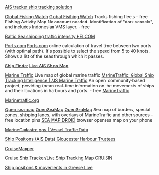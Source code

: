 
[AIS tracker ship tracking solution](https://en.aistracker.ru/map7.asp)

[Global Fishing Watch](https://globalfishingwatch.org/)
[Global Fisihing Watch](https://globalfishingwatch.org/map/)
Tracks fishing fleets - free
Fishing Activity Map
No account needed. Identification of "dark vessels", and includes Indonesian VMS layer. - free

[Baltic Sea shipping traffic intensity HELCOM](https://maps.helcom.fi/website/AISexplorer)

[Ports.com](https://ports.com/)
[Ports.com](https://ports.com/sea-route/)
online calculation of travel time between two ports (with optimal path). It's possible to select the speed from 5 to 40 knots. Shows a list of the seas through which it passes.

[Ship Finder](https://shipfinder.co/)
[Live AIS Ships Map](https://www.shipfinder.com/)

[Marine Traffic](https://www.marinetraffic.com/)
Live map of global marine traffic
[MarineTraffic: Global Ship Tracking Intelligence | AIS Marine Traffic](https://www.marinetraffic.com/en/ais/home/centerx:-12.0/centery:25.0/zoom:4)
An open, community-based project, providing (near) real-time information on the movements of ships and their locations in harbours and ports. - free
[MarineTraffic](https://www.marinetraffic.com/en/ais/home/centerx:-12.0/centery:25.0/zoom:4)

[Marinetraffic.org](https://www.marinetraffic.org/)

[Open sea map](https://www.openseamap.org/)
[OpenSeaMap](https://map.openseamap.org/)
[OpenSeaMap](https://www.openseamap.org/index.php?L=1&id=openseamap)
Sea map of borders, special zones, shipping lanes, with overlays of MarineTraffic and other sources - free
location pins
[SEA MAP DROID](https://github.com/marcoM32/SeaMapDroid)
browser opensea map on your phone

[MarineCadastre.gov | Vessel Traffic Data](https://marinecadastre.gov/ais)

[Ship Positions (AIS Data) Gloucester Harbour Trustees](https://gloucesterharbourtrustees.org.uk/ship-positions-)

[CruiseMapper](https://www.cruisemapper.com/)

[Cruise Ship Tracker/Live Ship Tracking Map CRUISIN](https://www.cruisin.me/cruise-ship-tracker)

[Ship positions & movements in Greece Live](https://www.naxosisland.eu/live_ship_data.html)
